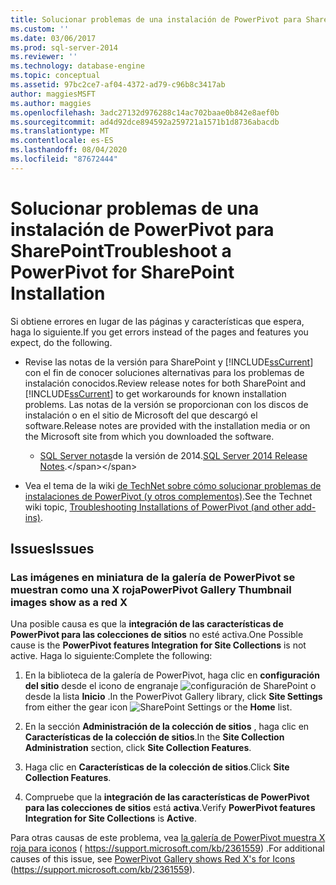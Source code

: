 ```yaml
---
title: Solucionar problemas de una instalación de PowerPivot para SharePoint | Microsoft Docs
ms.custom: ''
ms.date: 03/06/2017
ms.prod: sql-server-2014
ms.reviewer: ''
ms.technology: database-engine
ms.topic: conceptual
ms.assetid: 97bc2ce7-af04-4372-ad79-c96b8c3417ab
author: maggiesMSFT
ms.author: maggies
ms.openlocfilehash: 3adc27132d976288c14ac702baae0b842e8aef0b
ms.sourcegitcommit: ad4d92dce894592a259721a1571b1d8736abacdb
ms.translationtype: MT
ms.contentlocale: es-ES
ms.lasthandoff: 08/04/2020
ms.locfileid: "87672444"
---
```

# <a name="troubleshoot-a-powerpivot-for-sharepoint-installation"></a><span data-ttu-id="3520b-102">Solucionar problemas de una instalación de PowerPivot para SharePoint</span><span class="sxs-lookup"><span data-stu-id="3520b-102">Troubleshoot a PowerPivot for SharePoint Installation</span></span>
  <span data-ttu-id="3520b-103">Si obtiene errores en lugar de las páginas y características que espera, haga lo siguiente.</span><span class="sxs-lookup"><span data-stu-id="3520b-103">If you get errors instead of the pages and features you expect, do the following.</span></span>  
  
-   <span data-ttu-id="3520b-104">Revise las notas de la versión para SharePoint y [!INCLUDE[ssCurrent](../../includes/sscurrent-md.md)] con el fin de conocer soluciones alternativas para los problemas de instalación conocidos.</span><span class="sxs-lookup"><span data-stu-id="3520b-104">Review release notes for both SharePoint and [!INCLUDE[ssCurrent](../../includes/sscurrent-md.md)] to get workarounds for known installation problems.</span></span> <span data-ttu-id="3520b-105">Las notas de la versión se proporcionan con los discos de instalación o en el sitio de Microsoft del que descargó el software.</span><span class="sxs-lookup"><span data-stu-id="3520b-105">Release notes are provided with the installation media or on the Microsoft site from which you downloaded the software.</span></span>  
  
    -   <span data-ttu-id="3520b-106">[SQL Server notas](https://technet.microsoft.com/library/dn169381\(v=sql.15\).aspx)de la versión de 2014.</span><span class="sxs-lookup"><span data-stu-id="3520b-106">[SQL Server 2014 Release Notes](https://technet.microsoft.com/library/dn169381\(v=sql.15\).aspx).</span></span>  
  
-   <span data-ttu-id="3520b-107">Vea el tema de la wiki [de TechNet sobre cómo solucionar problemas de instalaciones de PowerPivot (y otros complementos)](https://social.technet.microsoft.com/wiki/contents/articles/13737.troubleshooting-installations-of-powerpivot-and-other-add-ins.aspx).</span><span class="sxs-lookup"><span data-stu-id="3520b-107">See the Technet wiki topic, [Troubleshooting Installations of PowerPivot (and other add-ins)](https://social.technet.microsoft.com/wiki/contents/articles/13737.troubleshooting-installations-of-powerpivot-and-other-add-ins.aspx).</span></span>  
  
## <a name="issues"></a><span data-ttu-id="3520b-108">Issues</span><span class="sxs-lookup"><span data-stu-id="3520b-108">Issues</span></span>  
  
### <a name="powerpivot-gallery-thumbnail-images-show-as-a-red-x"></a><span data-ttu-id="3520b-109">Las imágenes en miniatura de la galería de PowerPivot se muestran como una X roja</span><span class="sxs-lookup"><span data-stu-id="3520b-109">PowerPivot Gallery Thumbnail images show as a red X</span></span>  
 <span data-ttu-id="3520b-110">Una posible causa es que la **integración de las características de PowerPivot para las colecciones de sitios** no esté activa.</span><span class="sxs-lookup"><span data-stu-id="3520b-110">One Possible cause is the **PowerPivot features Integration for Site Collections** is not active.</span></span> <span data-ttu-id="3520b-111">Haga lo siguiente:</span><span class="sxs-lookup"><span data-stu-id="3520b-111">Complete the following:</span></span>  
  
1.  <span data-ttu-id="3520b-112">En la biblioteca de la galería de PowerPivot, haga clic en **configuración del sitio** desde el icono de engranaje ![configuración de SharePoint](https://docs.microsoft.com/analysis-services/analysis-services/media/as-sharepoint2013-settings-gear.gif "Configuración de SharePoint") o desde la lista **Inicio** .</span><span class="sxs-lookup"><span data-stu-id="3520b-112">In the PowerPivot Gallery library, click **Site Settings** from either the gear icon ![SharePoint Settings](https://docs.microsoft.com/analysis-services/analysis-services/media/as-sharepoint2013-settings-gear.gif "SharePoint Settings") or the **Home** list.</span></span>  
  
2.  <span data-ttu-id="3520b-113">En la sección **Administración de la colección de sitios** , haga clic en **Características de la colección de sitios**.</span><span class="sxs-lookup"><span data-stu-id="3520b-113">In the **Site Collection Administration** section, click **Site Collection Features**.</span></span>  
  
3.  <span data-ttu-id="3520b-114">Haga clic en **Características de la colección de sitios**.</span><span class="sxs-lookup"><span data-stu-id="3520b-114">Click **Site Collection Features**.</span></span>  
  
4.  <span data-ttu-id="3520b-115">Compruebe que la **integración de las características de PowerPivot para las colecciones de sitios** está **activa**.</span><span class="sxs-lookup"><span data-stu-id="3520b-115">Verify **PowerPivot features Integration for Site Collections** is **Active**.</span></span>  
  
 <span data-ttu-id="3520b-116">Para otras causas de este problema, vea [la galería de PowerPivot muestra X roja para iconos](https://support.microsoft.com/kb/2361559) ( https://support.microsoft.com/kb/2361559) .</span><span class="sxs-lookup"><span data-stu-id="3520b-116">For additional causes of this issue, see [PowerPivot Gallery shows Red X's for Icons](https://support.microsoft.com/kb/2361559) (https://support.microsoft.com/kb/2361559).</span></span>  
  
  
